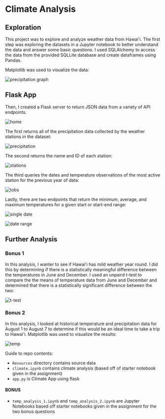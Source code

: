 # Climate Analysis

## Exploration
This project was to explore and analyze weather data from Hawai'i. The first step was exploring the datasets in a Jupyter notebook to better understand the data and answer some basic questions. I used SQLAlchemy to access the data from the provided SQLLite database and create dataframes using Pandas.

Matplotlib was used to visualize the data:

![precipitation graph](images/graph.png)

## Flask App
Then, I created a Flask server to return JSON data from a variety of API endpoints.  

![home](images/root.png)

The first returns all of the precipitation data collected by the weather stations in the dataset:  

![precipitation](images/precipitation.png)  

The second returns the name and ID of each station:  

![stations](images/stations.png)

The third queries the dates and temperature observations of the most active station for the previous year of data:  

![tobs](images/tobs.png)  

Lastly, there are two endpoints that return the minimum, average, and maximum temperatures for a given start or start-end range:  

![single date](images/single_date.png)  

![date range](images/date_range.png)  

## Further Analysis

### Bonus 1
In this analysis, I wanter to see if Hawai'i has mild weather year round. I did this by determining if there is a statistically meaningful difference between the temperatures in June and December. I used an unpaird t-test to compare the the means of temperature data from June and December and determined that there is a statistically significant difference between the two:

![t-test](images/t-test.png)


### Bonus 2
In this analysis, I looked at historical temperature and precipitation data for August 1 to August 7 to determine if this would be an ideal time to take a trip to Hawai'i. Matplotlib was used to visualize the results:  

![temp](images/temp_bonus2.png)


Guide to repo contents:
* `Resources` directory contains source data
* `climate.ipynb` contains climate analysis (based off of starter notebook given in the assignment)
* `app.py` is Climate App using flask   

####  BONUS
* `temp_analysis_1.ipynb` and `temp_analysis_2.ipynb` are Jupyter Notebooks based off starter notebooks given in the assignment for the two bonus questions 